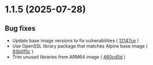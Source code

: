 # 1.1.5 (2025-07-28)

## Bug fixes
* Update base image versions to fix vulnerabilities ( [12147ce](https://github.com/Azure/iotedge/commit/12147ce7b7a26f90e39561e58542df229fd0616a) )
* Use OpenSSL library package that matches Alpine base image  ( [93b0f5c](https://github.com/Azure/iotedge/commit/93b0f5c924d507dbd17524bdc9ad0b16166066f4) )
* Trim unused libraries from ARM64 image ( [460cd5d](https://github.com/Azure/iotedge/commit/460cd5d17361114643a73a5aafe86262de34b554) )
